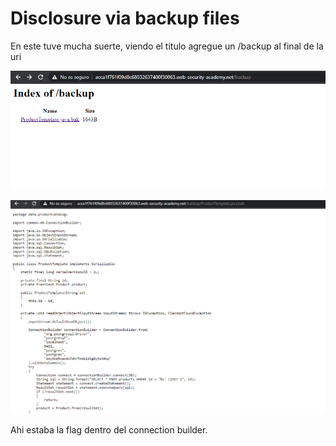 # Disclosure via backup files

En este tuve mucha suerte, viendo el titulo agregue un /backup al final de la uri

![](../../.gitbook/assets/imagen%20%28595%29.png)

![](../../.gitbook/assets/imagen%20%28609%29.png)

Ahi estaba la flag dentro del connection builder.

